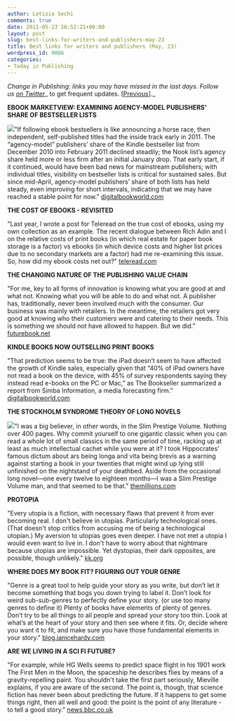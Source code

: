 ```yaml
---
author: Letizia Sechi
comments: true
date: 2011-05-23 16:52:21+00:00
layout: post
slug: best-links-for-writers-and-publishers-may-23
title: Best links for writers and publishers (May, 23)
wordpress_id: 9086
categories:
- Today in Publishing
---
```


_Change in Publishing: links you may have missed in the last days.
Follow us [on Twitter](http://www.twitter.com/40kbooks)__ to get frequent updates. [[Previous](http://www.40kbooks.com/?p=8961)]._

**EBOOK MARKETVIEW: EXAMINING AGENCY-MODEL PUBLISHERS' SHARE OF BESTSELLER LISTS**

[![](http://www.40kbooks.com/wp-content/uploads/ebookmarketview-1105201.jpg)](http://www.40kbooks.com/?attachment_id=9097)"If following ebook bestsellers is like announcing a horse race, then independent, self-published titles had the inside track early in 2011. The “agency-model” publishers’ share of the Kindle bestseller list from December 2010 into February 2011 declined steadily; the Nook list’s agency share held more or less firm after an initial January drop. That early start, if it continued, would have been bad news for mainstream publishers; with individual titles, visibility on bestseller lists is critical for sustained sales. But since mid-April, agency-model publishers’ share of both lists has held steady, even improving for short intervals, indicating that we may have reached a stable point for now."
[digitalbookworld.com](http://www.digitalbookworld.com/2011/ebook-marketview-examining-agency-model-publishers%E2%80%99-share-of-bestseller-lists/)

**THE COST OF EBOOKS - REVISITED**

"Last year, I wrote a post for Teleread on the true cost of ebooks, using my own collection as an example. The recent dialogue between Rich Adin and I on the relative costs of print books (in which real estate for paper book storage is a factor) vs ebooks (in which device costs and higher list prices due to no secondary markets are a factor) had me re-examining this issue. So, how did my ebook costs net out?"
[teleread.com](http://www.teleread.com/paul-biba/the-cost-of-ebooks-revisited/)

**THE CHANGING NATURE OF THE PUBLISHING VALUE CHAIN**

"For me, key to all forms of innovation is knowing what you are good at and what not. Knowing what you will be able to do and what not. A publisher has, traditionally, never been involved much with the consumer. Our business was mainly with retailers. In the meantime, the retailers got very good at knowing who their customers were and catering to their needs. This is something we should not have allowed to happen. But we did."
[futurebook.net](http://www.futurebook.net/content/changing-nature-publishing-value-chain)

**KINDLE BOOKS NOW OUTSELLING PRINT BOOKS**

"That prediction seems to be true: the iPad doesn’t seem to have affected the growth of Kindle sales, especially given that “40% of iPad owners have not read a book on the device, with 45% of survey respondents saying they instead read e-books on the PC or Mac,” as The Bookseller summarized a report from Simba Information, a media forecasting firm."
[digitalbookworld.com](http://www.digitalbookworld.com/2011/kindle-books-now-outselling-print-books/)

**THE STOCKHOLM SYNDROME THEORY OF LONG NOVELS**

[![](http://www.40kbooks.com/wp-content/uploads/1400079985.01.MZZZZZZZ.jpg)](http://www.40kbooks.com/?attachment_id=9087)"I was a big believer, in other words, in the Slim Prestige Volume. Nothing over 400 pages. Why commit yourself to one gigantic classic when you can read a whole lot of small classics in the same period of time, racking up at least as much intellectual cachet while you were at it? I took Hippocrates’ famous dictum about ars being longa and vita being brevis as a warning against starting a book in your twenties that might wind up lying still unfinished on the nightstand of your deathbed. Aside from the occasional long novel––one every twelve to eighteen months––I was a Slim Prestige Volume man, and that seemed to be that."
[themillions.com](http://www.themillions.com/2011/05/the-stockholm-syndrome-theory-of-long-novels.html?utm_source=feedburner&utm_medium=feed&utm_campaign=Feed%3A+themillionsblog%2Ffedw+(The+Millions)&utm_content=Twitter)

**PROTOPIA**

"Every utopia is a fiction, with necessary flaws that prevent it from ever becoming real. I don't believe in utopias. Particularly technological ones. (That doesn't stop critics from accusing me of being a technological utopian.) My aversion to utopias goes even deeper. I have not met a utopia I would even want to live in. I don't have to worry about that nightmare because utopias are impossible. Yet dystopias, their dark opposites, are possible, though unlikely."
[kk.org](http://www.kk.org/thetechnium/archives/2011/05/protopia.php)

**WHERE DOES MY BOOK FIT? FIGURING OUT YOUR GENRE**

"Genre is a great tool to help guide your story as you write, but don’t let it become something that bogs you down trying to label it. Don’t look for weird sub-sub-genres to perfectly define your story. (or use too many genres to define it) Plenty of books have elements of plenty of genres. Don’t try to be all things to all people and spread your story too thin. Look at what’s at the heart of your story and then see where it fits. Or, decide where you want it to fit, and make sure you have those fundamental elements in your story."
[blog.janicehardy.com](http://blog.janicehardy.com/2011/05/where-does-my-book-fit-figuring-out.html)

**ARE WE LIVING IN A SCI FI FUTURE?**

"For example, while HG Wells seems to predict space flight in his 1901 work The First Men in the Moon, the spaceship he describes flies by means of a gravity-repelling paint. You shouldn't take the first part seriously, Mieville explains, if you are aware of the second. The point is, though, that science fiction has never been about predicting the future. If it happens to get some things right, then all well and good: the point is the point of any literature - to tell a good story."
[news.bbc.co.uk](http://news.bbc.co.uk/today/hi/today/newsid_9489000/9489104.stm</a>)
